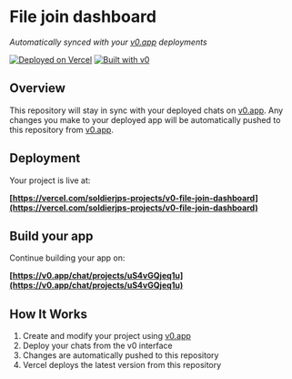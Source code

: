 # File join dashboard

*Automatically synced with your [v0.app](https://v0.app) deployments*

[![Deployed on Vercel](https://img.shields.io/badge/Deployed%20on-Vercel-black?style=for-the-badge&logo=vercel)](https://vercel.com/soldierjps-projects/v0-file-join-dashboard)
[![Built with v0](https://img.shields.io/badge/Built%20with-v0.app-black?style=for-the-badge)](https://v0.app/chat/projects/uS4vGQjeq1u)

## Overview

This repository will stay in sync with your deployed chats on [v0.app](https://v0.app).
Any changes you make to your deployed app will be automatically pushed to this repository from [v0.app](https://v0.app).

## Deployment

Your project is live at:

**[https://vercel.com/soldierjps-projects/v0-file-join-dashboard](https://vercel.com/soldierjps-projects/v0-file-join-dashboard)**

## Build your app

Continue building your app on:

**[https://v0.app/chat/projects/uS4vGQjeq1u](https://v0.app/chat/projects/uS4vGQjeq1u)**

## How It Works

1. Create and modify your project using [v0.app](https://v0.app)
2. Deploy your chats from the v0 interface
3. Changes are automatically pushed to this repository
4. Vercel deploys the latest version from this repository
